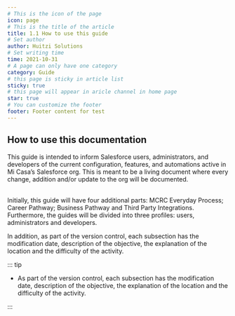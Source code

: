 ```yaml
---
# This is the icon of the page
icon: page
# This is the title of the article
title: 1.1 How to use this guide
# Set author
author: Huitzi Solutions
# Set writing time
time: 2021-10-31
# A page can only have one category
category: Guide
# this page is sticky in article list
sticky: true
# this page will appear in aricle channel in home page
star: true
# You can customize the footer
footer: Footer content for test
---
```


## How to use this documentation

This guide is intended to inform Salesforce users, administrators, and developers of the current configuration, features, and automations active in Mi Casa’s Salesforce org. This is meant to be a living document where every change, addition and/or update to the org will be documented.

 \
Initially, this guide will have four additional parts: MCRC Everyday Process; Career Pathway; Business Pathway and Third Party Integrations. Furthermore, the guides will be divided into three profiles: users, administrators and developers. 

In addition, as part of the version control, each subsection has the modification date, description of the objective, the explanation of the location and the difficulty of the activity.

::: tip

- As part of the version control, each subsection has the modification date, description of the objective, the explanation of the location and the difficulty of the activity.

:::